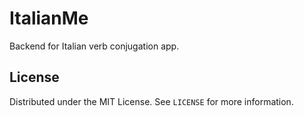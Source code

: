 # ItalianMe
Backend for Italian verb conjugation app.

## License  
Distributed under the MIT License. See `LICENSE` for more information.